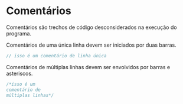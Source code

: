 # Comentários

Comentários são trechos de código desconsiderados na execução do programa.

Comentários de uma única linha devem ser iniciados por duas barras.

```javascript
// isso é um comentário de linha única
```

Comentários de múltiplas linhas devem ser envolvidos por barras e asteriscos.

```javascript
/*isso é um 
comentário de 
múltiplas linhas*/
```
